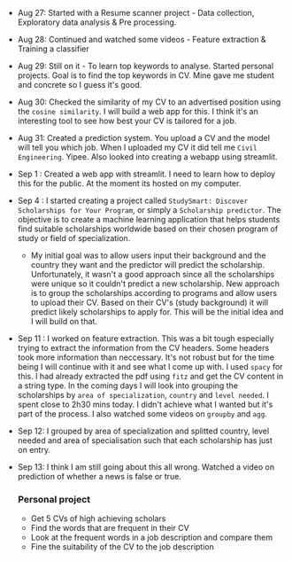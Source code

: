 - Aug 27: Started with a Resume scanner project - Data collection, Exploratory data analysis & Pre processing.
- Aug 28: Continued and watched some videos - Feature extraction & Training a classifier
- Aug 29: Still on it - To learn top keywords to analyse. Started personal projects. Goal is to find the top keywords in CV. Mine gave me student and concrete so I guess it's good.
- Aug 30: Checked the similarity of my CV to an advertised position using the `cosine similarity`. I will build a web app for this. I think it's an interesting tool to see how best your CV is tailored for a job.
- Aug 31: Created a prediction system. You upload a CV and the model will tell you which job. When I uploaded my CV it did tell me `Civil Engineering`. Yipee. Also looked into creating a webapp using streamlit.
- Sep 1 : Created a web app with streamlit. I need to learn how to deploy this for the public. At the moment its hosted on my computer.
- Sep 4 : I started creating a project called `StudySmart: Discover Scholarships for Your Program`, or simply a `Scholarship predictor`. The objective is to create a machine learning application that helps students find suitable scholarships worldwide based on their chosen program of study or field of specialization.
    - My initial goal was to allow users input their background and the country they want and the predictor will predict the scholarship. Unfortunately, it wasn't a good approach since all the scholarships were unique so it couldn't predict a new scholarship. New approach is to group the scholarships according to programs and allow users to upload their CV. Based on their CV's (study background) it will predict likely scholarships to apply for. This will be the initial idea and I will build on that.
- Sep 11 : I worked on feature extraction. This was a bit tough especially trying to extract the information from the CV headers. Some headers took more information than neccessary. It's not robust but for the time being I will continue with it and see what I come up with. I used `spacy` for this. I had already extracted the pdf using `fitz` and get the CV content in a string type. In the coming days I will look into grouping the scholarships by `area of specialization`, `country` and `level needed`. I spent close to 2h30 mins today. I didn't achieve what I wanted but it's part of the process. I also watched some videos on `groupby` and `agg`.
- Sep 12: I grouped by area of specialization and splitted country, level needed and area of specialisation such that each scholarship has just on entry.
- Sep 13: I think I am still going about this all wrong. Watched a video on prediction of whether a news is false or true.

  ### Personal project

  - Get 5 CVs of high achieving scholars
  - Find the words that are frequent in their CV
  - Look at the frequent words in a job description and compare them
  - Fine the suitability of the CV to the job description
